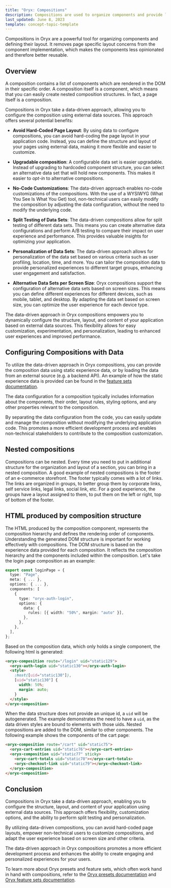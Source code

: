 ```yaml
---
title: "Oryx: Compositions"
description: Compositions are used to organize components and provide layout in Oryx applications
last_updated: June 8, 2023
template: concept-topic-template
---
```


Compositions in Oryx are a powerful tool for organizing components and defining their layout. It removes page specific layout concerns from the component implementation, which makes the components less opinionated and therefore better reusable.

## Overview

A composition contains a list of components which are rendered in the DOM in their specific order. A composition itself is a component, which means that you can easily create nested composition structures. In fact, a page itself is a composition.

Compositions in Oryx take a data-driven approach, allowing you to configure the composition using external data sources. This approach offers several potential benefits:

- **Avoid Hard-Coded Page Layout**: By using data to configure compositions, you can avoid hard-coding the page layout in your application code. Instead, you can define the structure and layout of your pages using external data, making it more flexible and easier to customize.

- **Upgradable composition**: A configurable data set is easier upgradable. Instead of upgrading to hardcoded component structure, you can select an alternative data set that will hold new components. This makes it easier to _opt-in_ to alternative compositions.

- **No-Code Customizations**: The data-driven approach enables no-code customizations of the compositions. With the use of a WYSIWYG (What You See Is What You Get) tool, non-technical users can easily modify the composition by adjusting the data configuration, without the need to modify the underlying code.

- **Split Testing of Data Sets**: The data-driven compositions allow for split testing of different data sets. This means you can create alternative data configurations and perform A/B testing to compare their impact on user experience and performance. This provides valuable insights for optimizing your application.

- **Personalization of Data Sets**: The data-driven approach allows for personalization of the data set based on various criteria such as user profiling, location, time, and more. You can tailor the composition data to provide personalized experiences to different target groups, enhancing user engagement and satisfaction.

- **Alternative Data Sets per Screen Size**: Oryx compositions support the configuration of alternative data sets based on screen sizes. This means you can define different experiences for different devices, such as mobile, tablet, and desktop. By adapting the data set based on screen size, you can optimize the user experience for each device type.

The data-driven approach in Oryx compositions empowers you to dynamically configure the structure, layout, and content of your application based on external data sources. This flexibility allows for easy customization, experimentation, and personalization, leading to enhanced user experiences and improved performance.

## Configuring Compositions with Data

To utilize the data-driven approach in Oryx compositions, you can provide the composition data using static experience data, or by loading the data from an external source (e.g. a backend API). An example of how the static experience data is provided can be found in the [feature sets documentation](/docs/scos/dev/front-end-development/{{page.version}}/oryx/oryx-feature-sets.html).

The data configuration for a composition typically includes information about the components, their order, layout rules, styling options, and any other properties relevant to the composition.

By separating the data configuration from the code, you can easily update and manage the composition without modifying the underlying application code. This promotes a more efficient development process and enables non-technical stakeholders to contribute to the composition customization.

## Nested compositions

Compositions can be nested. Every time you need to put in additional structure for the organization and layout of a section, you can bring in a nested composition. A good example of nested compositions is the footer of an e-commerce storefront. The footer typically comes with a lot of links. The links are organized in groups, to better group them by corporate links, self service links, legal links, social link, etc. For a good experience, the groups have a layout assigned to them, to put them on the left or right, top of bottom of the footer.

## HTML produced by composition structure

The HTML produced by the composition component, represents the composition hierarchy and defines the rendering order of components. Understanding the generated DOM structure is important for working effectively with compositions. The DOM structure is based on the experience data provided for each composition. It reflects the composition hierarchy and the components included within the composition. Let's take the login page composition as an example:

```ts
export const loginPage = {
  type: "Page",
  meta: { ... },
  options: { ... },
  components: [
    {
      type: "oryx-auth-login",
      options: {
        data: {
          rules: [{ width: "50%", margin: "auto" }],
        },
      },
    },
  ],
};
```

Based on the composition data, which only holds a single component, the following html is generated:

```html
<oryx-composition route="/login" uid="static129">
  <oryx-auth-login uid="static130"></oryx-auth-login>
  <style>
    :host([uid="static130"]),
    [uid="static130"] {
      width: 50%;
      margin: auto;
    }
  </style>
</oryx-composition>
```

When the data structure does not provide an unique id, a `uid` will be
autogenerated. The example demonstrates the need to have a `uid`, as the data
driven styles are bound to elements with those uids. Nested compositions are
added to the DOM, similar to other components. The following example shows the components
of the cart page:

```html
<oryx-composition route="/cart" uid="static75">
  <oryx-cart-entries uid="static76"></oryx-cart-entries>
  <oryx-composition uid="static77" sticky>
    <oryx-cart-totals uid="static78"></oryx-cart-totals>
    <oryx-checkout-link uid="static79"></oryx-checkout-link>
  </oryx-composition>
</oryx-composition>
```

## Conclusion

Compositions in Oryx take a data-driven approach, enabling you to configure the structure, layout, and content of your application using external data sources. This approach offers flexibility, customization options, and the ability to perform split testing and personalization.

By utilizing data-driven compositions, you can avoid hard-coded page layouts, empower non-technical users to customize compositions, and adapt the user experience based on screen size and other criteria.

The data-driven approach in Oryx compositions promotes a more efficient development process and enhances the ability to create engaging and personalized experiences for your users.

To learn more about Oryx presets and feature sets, which often work hand in hand with compositions, refer to the [Oryx presets documentation](/docs/scos/dev/front-end-development/{{page.version}}/oryx/oryx-presets.html) and [Oryx feature sets documentation](/docs/scos/dev/front-end-development/{{page.version}}/oryx/oryx-feature-sets.html).
